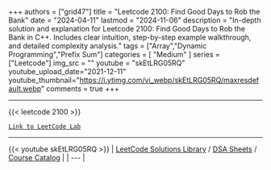 
+++
authors = ["grid47"]
title = "Leetcode 2100: Find Good Days to Rob the Bank"
date = "2024-04-11"
lastmod = "2024-11-06"
description = "In-depth solution and explanation for Leetcode 2100: Find Good Days to Rob the Bank in C++. Includes clear intuition, step-by-step example walkthrough, and detailed complexity analysis."
tags = ["Array","Dynamic Programming","Prefix Sum"]
categories = [
    "Medium"
]
series = ["Leetcode"]
img_src = ""
youtube = "skEtLRG05RQ"
youtube_upload_date="2021-12-11"
youtube_thumbnail="https://i.ytimg.com/vi_webp/skEtLRG05RQ/maxresdefault.webp"
comments = true
+++



---
{{< leetcode 2100 >}}

[`Link to LeetCode Lab`](https://leetcode.com/problems/find-good-days-to-rob-the-bank/description/)

---
{{< youtube skEtLRG05RQ >}}
| [LeetCode Solutions Library](https://grid47.xyz/leetcode/) / [DSA Sheets](https://grid47.xyz/sheets/) / [Course Catalog](https://grid47.xyz/courses/) |
| --- |

